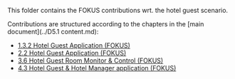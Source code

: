This folder contains the FOKUS contributions wrt. the hotel guest scenario.

Contributions are structured according to the chapters in the [main document](../D5.1 content.md):
  * [1.3.2 Hotel Guest Application (FOKUS)](./ch_1_3_2_Hotel_Guest_Application/reade.md)
  * [2.2 Hotel Guest Application (FOKUS)](./ch_2_2_Hotel_Guest_Application/readme.md)
  * [3.6 Hotel Guest Room Monitor & Control (FOKUS)](./ch_3_6_Hotel_Guest_Room_Monitor_and_Control/readme.md)
  * [4.3 Hotel Guest & Hotel Manager application (FOKUS)](./ch_4_3-Hotel-Guest-Hotel-Manager_application/readme.md)
  
  
